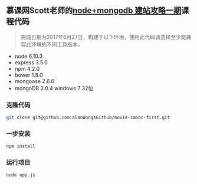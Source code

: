 ## 慕课网Scott老师的[node+mongodb 建站攻略一期](http://www.imooc.com/video/1084)课程代码

> 完成日期为2017年6月27日，构建于以下环境，使用此代码请选择至少能兼容此环境的不同工具版本。

* node 6.10.3
* express 3.5.0
* npm 4.2.0
* bower 1.8.0
* mongoose 2.6.0
* mongoDB 2.0.4 windows 7 32位 

### 克隆代码

```bash
git clone git@github.com:alanWongsGithub/movie-imooc-first.git
```

### 一步安装
```bash
npm install
```

### 运行项目
```bash
node app.js
```

